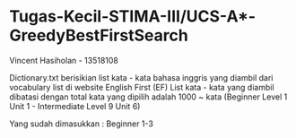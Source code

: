 # Tugas-Kecil-STIMA-III/UCS-A*-GreedyBestFirstSearch
Vincent Hasiholan - 13518108

Dictionary.txt berisikian list kata - kata bahasa inggris yang diambil dari vocabulary list di website English First (EF)
List kata - kata yang diambil dibatasi dengan total kata yang dipilih adalah 1000 ~ kata (Beginner Level 1 Unit 1 - Intermediate Level 9 Unit 6)

Yang sudah dimasukkan : Beginner 1-3


